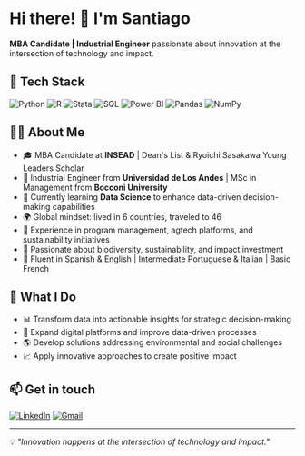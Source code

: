# Hi there! 👋 I'm Santiago  

**MBA Candidate | Industrial Engineer** passionate about innovation at the intersection of technology and impact.  

## 🔧 Tech Stack  
![Python](https://img.shields.io/badge/Python-3776AB?style=for-the-badge&logo=python&logoColor=white)
![R](https://img.shields.io/badge/R-276DC3?style=for-the-badge&logo=R&logoColor=white)
![Stata](https://img.shields.io/badge/Stata-BC1205?style=for-the-badge&logo=stata&logoColor=white)
![SQL](https://img.shields.io/badge/SQL-4479A1?style=for-the-badge&logo=postgresql&logoColor=white)
![Power BI](https://img.shields.io/badge/Power_BI-F2C811?style=for-the-badge&logo=powerbi&logoColor=black)
![Pandas](https://img.shields.io/badge/Pandas-150458?style=for-the-badge&logo=pandas&logoColor=white)
![NumPy](https://img.shields.io/badge/NumPy-013243?style=for-the-badge&logo=numpy&logoColor=white)

## 👨‍💻 About Me  
- 🎓 MBA Candidate at **INSEAD** | Dean's List & Ryoichi Sasakawa Young Leaders Scholar  
- 🔧 Industrial Engineer from **Universidad de Los Andes** | MSc in Management from **Bocconi University**  
- 🌱 Currently learning **Data Science** to enhance data-driven decision-making capabilities  
- 🌍 Global mindset: lived in 6 countries, traveled to 46  
- 💼 Experience in program management, agtech platforms, and sustainability initiatives  
- 🌿 Passionate about biodiversity, sustainability, and impact investment  
- 💬 Fluent in Spanish & English | Intermediate Portuguese & Italian | Basic French  

## 🚀 What I Do  
- 📊 Transform data into actionable insights for strategic decision-making  
- 🌱 Expand digital platforms and improve data-driven processes  
- 🌎 Develop solutions addressing environmental and social challenges  
- 📈 Apply innovative approaches to create positive impact  

## 📫 Get in touch  
[![LinkedIn](https://img.shields.io/badge/LinkedIn-0A66C2?style=for-the-badge&logo=linkedin&logoColor=white)](https://www.linkedin.com/in/santiagomesab)
[![Gmail](https://img.shields.io/badge/Gmail-D14836?style=for-the-badge&logo=gmail&logoColor=white)](mailto:smesabogota@gmail.com)

---

💡 *"Innovation happens at the intersection of technology and impact."*
